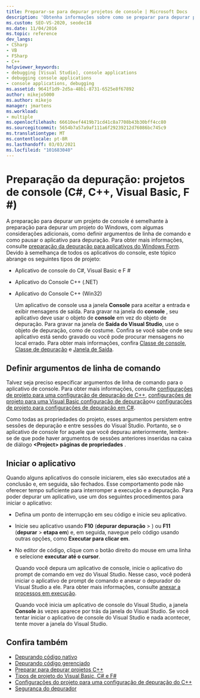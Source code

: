 ```yaml
---
title: Preparar-se para depurar projetos de console | Microsoft Docs
description: 'Obtenha informações sobre como se preparar para depurar projetos de console (C#, C++, Visual Basic, F #) no Visual Studio.'
ms.custom: SEO-VS-2020, seodec18
ms.date: 11/04/2016
ms.topic: reference
dev_langs:
- CSharp
- VB
- FSharp
- C++
helpviewer_keywords:
- debugging [Visual Studio], console applications
- debugging console applications
- console applications, debugging
ms.assetid: 9641f1d9-2d5a-48b1-8731-6525e8f67892
author: mikejo5000
ms.author: mikejo
manager: jmartens
ms.workload:
- multiple
ms.openlocfilehash: 66610eef4419b71cd41c8a7708b43b30bff4cc80
ms.sourcegitcommit: 5654b7a57a9af111a6f29239212d76086bc745c9
ms.translationtype: MT
ms.contentlocale: pt-BR
ms.lasthandoff: 03/03/2021
ms.locfileid: "101683040"
---
```

# <a name="debugging-preparation-console-projects-c-c-visual-basic-f"></a>Preparação da depuração: projetos de console (C#, C++, Visual Basic, F #)

A preparação para depurar um projeto de console é semelhante à preparação para depurar um projeto do Windows, com algumas considerações adicionais, como definir argumentos de linha de comando e como pausar o aplicativo para depuração. Para obter mais informações, consulte [preparação da depuração para aplicativos do Windows Form](../debugger/debugging-preparation-windows-forms-applications.md). Devido à semelhança de todos os aplicativos do console, este tópico abrange os seguintes tipos de projeto:

- Aplicativo de console do C#, Visual Basic e F #

- Aplicativo do Console C++ (.NET)

- Aplicativo do Console C++ (Win32)

  Um aplicativo de console usa a janela **Console** para aceitar a entrada e exibir mensagens de saída. Para gravar na janela do **console** , seu aplicativo deve usar o objeto de **console** em vez do objeto de depuração. Para gravar na janela de **Saída do Visual Studio**, use o objeto de depuração, como de costume. Confira se você sabe onde seu aplicativo está sendo gravado ou você pode procurar mensagens no local errado. Para obter mais informações, confira [Classe de console](/dotnet/api/system.console), [Classe de depuração](/dotnet/api/system.diagnostics.debug) e [Janela de Saída](../ide/reference/output-window.md).

## <a name="set-command-line-arguments"></a>Definir argumentos de linha de comando

Talvez seja preciso especificar argumentos de linha de comando para o aplicativo de console. Para obter mais informações, consulte [configurações de projeto para uma configuração de depuração de C++](../debugger/project-settings-for-a-cpp-debug-configuration.md), [configurações de projeto para uma Visual Basic configuração de depuração](../debugger/project-settings-for-a-visual-basic-debug-configuration.md)ou [configurações de projeto para configurações de depuração em C#](../debugger/project-settings-for-csharp-debug-configurations.md).

Como todas as propriedades do projeto, esses argumentos persistem entre sessões de depuração e entre sessões do Visual Studio. Portanto, se o aplicativo de console for aquele que você depurau anteriormente, lembre-se de que pode haver argumentos de sessões anteriores inseridas na caixa de diálogo **\<Project> páginas de propriedades** .

## <a name="start-the-application"></a>Iniciar o aplicativo

 Quando alguns aplicativos do console iniciarem, eles são executados até a conclusão e, em seguida, são fechados. Esse comportamento pode não oferecer tempo suficiente para interromper a execução e a depuração. Para poder depurar um aplicativo, use um dos seguintes procedimentos para iniciar o aplicativo:

- Defina um ponto de interrupção em seu código e inicie seu aplicativo.

- Inicie seu aplicativo usando **F10** (**depurar depuração**  >  ) ou **F11** (**depurar**  >  **etapa em**) e, em seguida, navegue pelo código usando outras opções, como **Executar para clicar em**.

- No editor de código, clique com o botão direito do mouse em uma linha e selecione **executar até o cursor**.

  Quando você depura um aplicativo de console, inicie o aplicativo do prompt de comando em vez do Visual Studio. Nesse caso, você poderá iniciar o aplicativo de prompt de comando e anexar o depurador do Visual Studio a ele. Para obter mais informações, consulte [anexar a processos em execução](../debugger/attach-to-running-processes-with-the-visual-studio-debugger.md).

  Quando você inicia um aplicativo de console do Visual Studio, a janela **Console** às vezes aparece por trás da janela do Visual Studio. Se você tentar iniciar o aplicativo de console do Visual Studio e nada acontecer, tente mover a janela do Visual Studio.

## <a name="see-also"></a>Confira também
- [Depurando código nativo](../debugger/debugging-native-code.md)
- [Depurando código gerenciado](../debugger/debugging-managed-code.md)
- [Preparar para depurar projetos C++](../debugger/debugging-preparation-visual-cpp-project-types.md)
- [Tipos de projeto do Visual Basic, C# e F#](../debugger/debugging-preparation-csharp-f-hash-and-visual-basic-project-types.md)
- [Configurações do projeto para uma configuração de depuração do C++](../debugger/project-settings-for-a-cpp-debug-configuration.md)
- [Segurança do depurador](../debugger/debugger-security.md)
